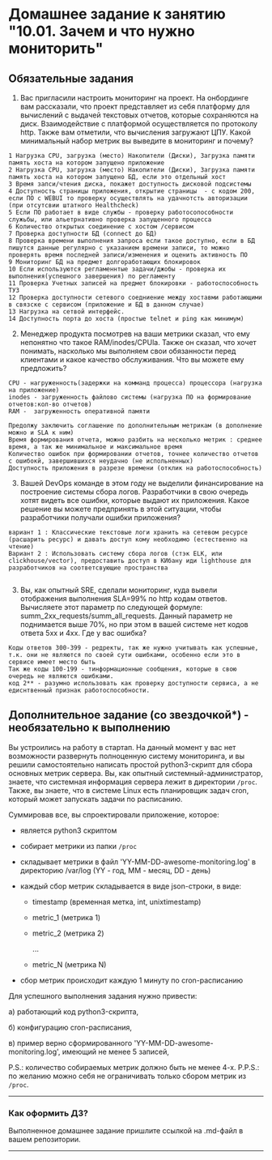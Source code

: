 # Домашнее задание к занятию "10.01. Зачем и что нужно мониторить"

## Обязательные задания

1. Вас пригласили настроить мониторинг на проект. На онбординге вам рассказали, что проект представляет из себя
платформу для вычислений с выдачей текстовых отчетов, которые сохраняются на диск. Взаимодействие с платформой
осуществляется по протоколу http. Также вам отметили, что вычисления загружают ЦПУ. Какой минимальный набор метрик вы
выведите в мониторинг и почему?

```
1 Нагрузка СPU, загрузка (место) Накопители (Диски), Загрузка памяти память хоста на котором запущено приложение
2 Нагрузка СPU, загрузка (место) Накопители (Диски), Загрузка памяти память хоста на котором запущено БД, если это отдельный хост
3 Время запси/чтения диска, покажет доступность дисковой подсистемы
4 Доступность страницы приложения, открытие страницы  - с кодом 200, если ПО с WEBUI то проверку осуществлять на удачнотсть авторизации (при отсутсвии штатного Healthcheck)
5 Если ПО работает в виде службы - проверку работосопособности служьбы, или альетрнативно проверка запущенного процесса
6 Количество открытых соединение с хостом /сервисом
7 Проверка доступности БД (connect до БД)
8 Проверка времени выполнения запроса если такое доступно, если в БД пишутся данные регулярно с указанием времени записи, то можно проверять время поcледней записи/изменения и оценить активность ПО
9 Мониторинг БД на предмет долгоработающих блокировок
10 Если используются регламеннтые задачи/джобы - проверка их выполнения(успешного завершения) по регламенту
11 Проверка Учетных записей на предмет блокировки - работоспособность ТУЗ
12 Проверка доступности сетевого соедниение между хоставми работающими в связске с сервисом (приложение и БД в данном случае)
13 Нагрузка на сетвой интерфейс.
14 Доступность порта до хоста (простые telnet и ping как минимум)
```

2. Менеджер продукта посмотрев на ваши метрики сказал, что ему непонятно что такое RAM/inodes/CPUla. Также он сказал,
что хочет понимать, насколько мы выполняем свои обязанности перед клиентами и какое качество обслуживания. Что вы
можете ему предложить?

```
CPU - нагруженность(задержки на комманд процесса) процессора (нагрузка на приложение)
inodes - загруженность файлово системы (нагрузка ПО на формирование отчетов:кол-во отчетов)
RAM -  загруженность оперативной памяти

Предолжу заключить соглашение по дополнительным метрикам (в дополнение можно и SLA к ним)
Время формирования отчета, можно разбить на несколько метрик : среднее время, а так же минимальное и максимальное время
Количество ошибок при формировании отчетов, точнее количество отчетов с ошибокй, завершившихся неудачно (не испольненных)
Доступность приложения в разрезе времени (отклик на работоспособность)

```

3. Вашей DevOps команде в этом году не выделили финансирование на построение системы сбора логов. Разработчики в свою
очередь хотят видеть все ошибки, которые выдают их приложения. Какое решение вы можете предпринять в этой ситуации,
чтобы разработчики получали ошибки приложения?

```
вариант 1 : Класcические текстовые логи хранить на сетевом ресурсе (расшарить ресурс) и давать доступ кому необходимо (естественно на чтение)
Вариант 2 : Использовать систему сбора логов (стэк ELK, или clickhouse/vector), предоставить доступ в КИбану иди lighthouse для разработчиков на соответсвующие пространства
           
```
3. Вы, как опытный SRE, сделали мониторинг, куда вывели отображения выполнения SLA=99% по http кодам ответов.
Вычисляете этот параметр по следующей формуле: summ_2xx_requests/summ_all_requests. Данный параметр не поднимается выше
70%, но при этом в вашей системе нет кодов ответа 5xx и 4xx. Где у вас ошибка?

```
Коды ответов 300-399 - редректы, так же нужно учитывать как успешные, т.к. они не являются по своей сути ошибками, особенно если это в сервисе имеет место быть
Так же коды 100-199 - тинформационные сообщения, которые в свою очередь не являются ошибками.
код 2** - разумно использовать как проверку доступности сервиса, а не едиснтвенный признак работоспособности.
```

## Дополнительное задание (со звездочкой*) - необязательно к выполнению

Вы устроились на работу в стартап. На данный момент у вас нет возможности развернуть полноценную систему
мониторинга, и вы решили самостоятельно написать простой python3-скрипт для сбора основных метрик сервера. Вы, как
опытный системный-администратор, знаете, что системная информация сервера лежит в директории `/proc`.
Также, вы знаете, что в системе Linux есть  планировщик задач cron, который может запускать задачи по расписанию.

Суммировав все, вы спроектировали приложение, которое:
- является python3 скриптом
- собирает метрики из папки `/proc`
- складывает метрики в файл 'YY-MM-DD-awesome-monitoring.log' в директорию /var/log
(YY - год, MM - месяц, DD - день)
- каждый сбор метрик складывается в виде json-строки, в виде:
  + timestamp (временная метка, int, unixtimestamp)
  + metric_1 (метрика 1)
  + metric_2 (метрика 2)

     ...

  + metric_N (метрика N)

- сбор метрик происходит каждую 1 минуту по cron-расписанию

Для успешного выполнения задания нужно привести:

а) работающий код python3-скрипта,

б) конфигурацию cron-расписания,

в) пример верно сформированного 'YY-MM-DD-awesome-monitoring.log', имеющий не менее 5 записей,

P.S.: количество собираемых метрик должно быть не менее 4-х.
P.P.S.: по желанию можно себя не ограничивать только сбором метрик из `/proc`.

---

### Как оформить ДЗ?

Выполненное домашнее задание пришлите ссылкой на .md-файл в вашем репозитории.

---
